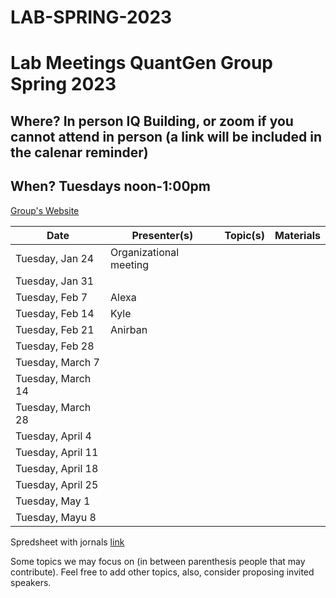 # LAB-SPRING-2023


# Lab Meetings QuantGen Group Spring 2023
## Where? In person IQ Building, or zoom if you cannot attend in person (a link will be included in the calenar reminder)

## When? Tuesdays noon-1:00pm

[Group's Website](http://quantgen.github.io/)

| Date             | Presenter(s)     |  Topic(s)        |  Materials    |
| ---------------  | ---------------- | ---------------- | ------------- |
|   Tuesday, Jan 24 | Organizational meeting        |        |            |
|   Tuesday, Jan 31|       |        |            |
|   Tuesday, Feb 7|    Alexa   |        |            |
|   Tuesday, Feb 14|   Kyle    |        |            |
|   Tuesday, Feb 21|   Anirban    |        |            |
|   Tuesday, Feb 28|       |        |            |
|   Tuesday, March 7|       |        |            |
|   Tuesday, March 14|       |        |            |
|   Tuesday, March 28|       |        |            |
|   Tuesday, April 4|       |        |            |
|   Tuesday, April 11|       |        |            |
|   Tuesday, April 18|       |        |            |
|   Tuesday, April 25|       |        |            |
|   Tuesday, May 1|       |        |            |
|   Tuesday, Mayu 8|       |        |            |


Spredsheet with jornals [link](https://docs.google.com/spreadsheets/d/1BdIHOwurcbcAjLFGdKaOBZyICcVf2Zmis1Mq-rKuQ_Q/edit#gid=0)

Some topics we may focus on (in between parenthesis people that may contribute). Feel free to add other topics, also, consider proposing invited speakers.

  
  
  
